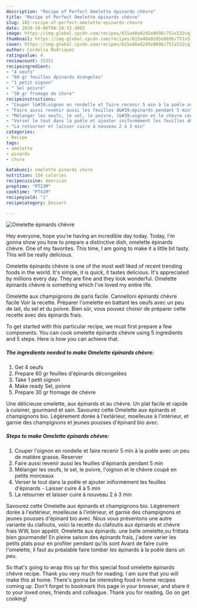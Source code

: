 ```yaml
---
description: "Recipe of Perfect Omelette épinards chèvre"
title: "Recipe of Perfect Omelette épinards chèvre"
slug: 182-recipe-of-perfect-omelette-epinards-chevre
date: 2020-10-06T06:10:33.406Z
image: https://img-global.cpcdn.com/recipes/615a40a02d5e8696/751x532cq70/omelette-epinards-chevre-photo-principale-de-la-recette.jpg
thumbnail: https://img-global.cpcdn.com/recipes/615a40a02d5e8696/751x532cq70/omelette-epinards-chevre-photo-principale-de-la-recette.jpg
cover: https://img-global.cpcdn.com/recipes/615a40a02d5e8696/751x532cq70/omelette-epinards-chevre-photo-principale-de-la-recette.jpg
author: Cordelia Rodriquez
ratingvalue: 4
reviewcount: 15351
recipeingredient:
- "4 oeufs"
- "60 gr feuilles dpinards dcongeles"
- "1 petit oignon"
- " Sel poivre"
- "30 gr fromage de chvre"
recipeinstructions:
- "Couper l&#39;oignon en rondelle et faire recenir 5 min à la poêle avec un peu de matière grasse. Reserver"
- "Faire aussi revenir aussi les feuilles d&#39;épinards pendant 5 min"
- "Mélanger les oeufs, le sel, le poivre, l&#39;oignon et le chèvre coupé en petits morceaux"
- "Verser le tout dans la poêle et ajouter iniformément les feuilles d&#39;épinards Laisser cuire 4 à 5 min"
- "La retourner et laisser cuire à nouveau 2 à 3 min"
categories:
- Recipe
tags:
- omelette
- pinards
- chvre

katakunci: omelette pinards chvre 
nutrition: 154 calories
recipecuisine: American
preptime: "PT23M"
cooktime: "PT41M"
recipeyield: "1"
recipecategory: Dessert

---
```



![Omelette épinards chèvre](https://img-global.cpcdn.com/recipes/615a40a02d5e8696/751x532cq70/omelette-epinards-chevre-photo-principale-de-la-recette.jpg)

Hey everyone, hope you're having an incredible day today. Today, I'm gonna show you how to prepare a distinctive dish, omelette épinards chèvre. One of my favorites. This time, I am going to make it a little bit tasty. This will be really delicious.

Omelette épinards chèvre is one of the most well liked of recent trending foods in the world. It's simple, it is quick, it tastes delicious. It's appreciated by millions every day. They are fine and they look wonderful. Omelette épinards chèvre is something which I've loved my entire life.

Omelette aux champignons de paris facile. Cannelloni épinards chèvre facile Voir la recette. Préparer l&#39;omelette en battant les oeufs avec un peu de lait, du sel et du poivre. Bien sûr, vous pouvez choisir de préparer cette recette avec des épinards frais.


To get started with this particular recipe, we must first prepare a few components. You can cook omelette épinards chèvre using 5 ingredients and 5 steps. Here is how you can achieve that.

<!--inarticleads1-->

##### The ingredients needed to make Omelette épinards chèvre:

1. Get 4 oeufs
1. Prepare 60 gr feuilles d&#39;épinards décongelées
1. Take 1 petit oignon
1. Make ready  Sel, poivre
1. Prepare 30 gr fromage de chèvre


Une délicieuse omelette, aux épinards et au chèvre. Un plat facile et rapide à cuisiner, gourmand et sain. Savourez cette Omelette aux épinards et champignons bio. Légèrement dorée à l&#39;extérieur, moelleuse à l&#39;intérieur, et garnie des champignons et jeunes pousses d&#39;épinard bio avec. 

<!--inarticleads2-->

##### Steps to make Omelette épinards chèvre:

1. Couper l&#39;oignon en rondelle et faire recenir 5 min à la poêle avec un peu de matière grasse. Reserver
1. Faire aussi revenir aussi les feuilles d&#39;épinards pendant 5 min
1. Mélanger les oeufs, le sel, le poivre, l&#39;oignon et le chèvre coupé en petits morceaux
1. Verser le tout dans la poêle et ajouter iniformément les feuilles d&#39;épinards - Laisser cuire 4 à 5 min
1. La retourner et laisser cuire à nouveau 2 à 3 min


Savourez cette Omelette aux épinards et champignons bio. Légèrement dorée à l&#39;extérieur, moelleuse à l&#39;intérieur, et garnie des champignons et jeunes pousses d&#39;épinard bio avec. Nous vous présentons une autre variante du clafoutis, voici la recette du clafoutis aux épinards et chèvre frais WW, bon appétit. Omelette aux épinards. une belle omelette,ou frittata bien gourmande! En pleine saison des épinards frais, j&#39;adore varier les petits plats pour en profiter pendant qu&#39;ils sont Avant de faire cuire l&#39;omelette, il faut au préalable faire tomber les épinards à la poêle dans un peu. 

So that's going to wrap this up for this special food omelette épinards chèvre recipe. Thank you very much for reading. I am sure that you will make this at home. There's gonna be interesting food in home recipes coming up. Don't forget to bookmark this page in your browser, and share it to your loved ones, friends and colleague. Thank you for reading. Go on get cooking!
